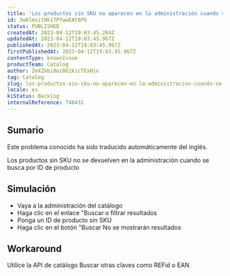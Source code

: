 ```yaml
---
title: 'Los productos sin SKU no aparecen en la administración cuando se busca por ID de producto.'
id: 3wKlmxitHk1fPfwwEAt6PG
status: PUBLISHED
createdAt: 2023-04-12T19:03:45.264Z
updatedAt: 2023-04-12T19:03:45.967Z
publishedAt: 2023-04-12T19:03:45.967Z
firstPublishedAt: 2023-04-12T19:03:45.967Z
contentType: knownIssue
productTeam: Catalog
author: 2mXZkbi0oi061KicTExNjo
tag: Catalog
slug: los-productos-sin-sku-no-aparecen-en-la-administracion-cuando-se-busca-por-id-de-producto
locale: es
kiStatus: Backlog
internalReference: 740431
---
```


## Sumario

<div class="alert alert-info">
  <p>Este problema conocido ha sido traducido automáticamente del inglés.</p>
</div>


Los productos sin SKU no se devuelven en la administración cuando se busca por ID de producto

##

## Simulación



- Vaya a la administración del catálogo
- Haga clic en el enlace "Buscar o filtrar resultados
- Ponga un ID de producto sin SKU
- Haga clic en el botón "Buscar
No se mostrarán resultados



## Workaround


Utilice la API de catálogo
Buscar otras claves como REFid o EAN




